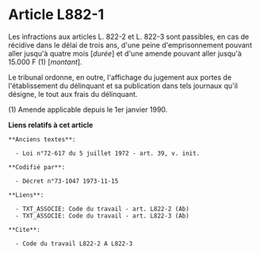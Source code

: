 # Article L882-1

Les infractions aux articles L. 822-2 et L. 822-3 sont passibles, en cas de récidive dans le délai de trois ans, d'une peine
d'emprisonnement pouvant aller jusqu'à quatre mois [*durée*] et d'une amende pouvant aller jusqu'à 15.000 F (1) [*montant*].

Le tribunal ordonne, en outre, l'affichage du jugement aux portes de l'établissement du délinquant et sa publication dans
tels journaux qu'il désigne, le tout aux frais du délinquant.

(1) Amende applicable depuis le 1er janvier 1990.

**Liens relatifs à cet article**

	**Anciens textes**:

	  - Loi n°72-617 du 5 juillet 1972 - art. 39, v. init.

	**Codifié par**:

	  - Décret n°73-1047 1973-11-15

	**Liens**:

	  - TXT_ASSOCIE: Code du travail - art. L822-2 (Ab)
	  - TXT_ASSOCIE: Code du travail - art. L822-3 (Ab)

	**Cite**:

	  - Code du travail L822-2 A L822-3
